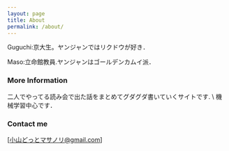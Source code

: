 ```yaml
---
layout: page
title: About
permalink: /about/
---
```




Guguchi:京大生。ヤンジャンではリクドウが好き．


Maso:立命館教員.ヤンジャンはゴールデンカムイ派．

### More Information


二人でやってる読み会で出た話をまとめてグダグダ書いていくサイトです. \\
機械学習中心です．



### Contact me

[小山どっとマサノリ@gmail.com]
